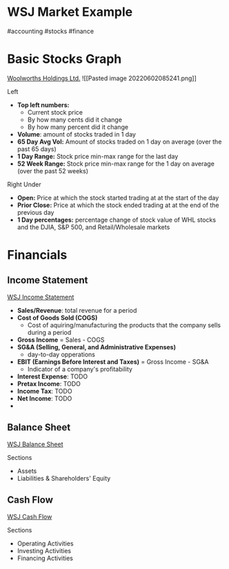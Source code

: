 # WSJ Market Example
#accounting #stocks #finance


# Basic Stocks Graph
[Woolworths Holdings Ltd.](https://www.wsj.com/market-data/quotes/ZA/XJSE/WHL/financials/annual/income-statement)
![[Pasted image 20220602085241.png]]

Left
* **Top left numbers:**
	* Current stock price
	* By how many cents did it change
	* By how many percent did it change
* **Volume**: amount of stocks traded in 1 day
* **65 Day Avg Vol:** Amount of stocks traded on 1 day on average (over the past 65 days)
* **1 Day Range:** Stock price min-max range for the last day
* **52 Week Range:** Stock price min-max range for the 1 day on average (over the past 52 weeks)

Right Under
* **Open:** Price at which the stock started trading at at the start of the day
* **Prior Close:** Price at which the stock ended trading at at the end of the previous day
* **1 Day percentages:** percentage change of stock value of WHL stocks and the DJIA, S&P 500, and Retail/Wholesale markets


# Financials
## Income Statement
[WSJ Income Statement](https://www.wsj.com/market-data/quotes/ZA/XJSE/WHL/financials/annual/income-statement)

* **Sales/Revenue**: total revenue for a period
* **Cost of Goods Sold (COGS)**
	* Cost of aquiring/manufacturing the products that the company sells during a period
* **Gross Income** = Sales - COGS
* **SG&A (Selling, General, and Administrative Expenses)**
	* day-to-day opperations
* **EBIT (Earnings Before Interest and Taxes)** = Gross Income - SG&A
	* Indicator of a company's profitability
* **Interest Expense**: TODO
* **Pretax Income**: TODO
* **Income Tax**: TODO
* **Net Income**: TODO
* 


## Balance Sheet
[WSJ Balance Sheet](https://www.wsj.com/market-data/quotes/ZA/XJSE/WHL/financials/annual/balance-sheet)

Sections
* Assets
* Liabilities & Shareholders' Equity

## Cash Flow
[WSJ Cash Flow](https://www.wsj.com/market-data/quotes/ZA/XJSE/WHL/financials/annual/cash-flow)

Sections
* Operating Activities
* Investing Activities
* Financing Activities